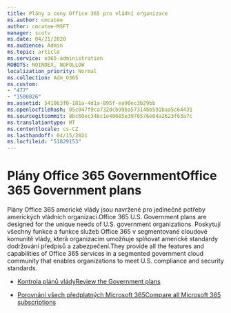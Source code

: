 ```yaml
---
title: Plány a ceny Office 365 pro vládní organizace
ms.author: cmcatee
author: cmcatee-MSFT
manager: scotv
ms.date: 04/21/2020
ms.audience: Admin
ms.topic: article
ms.service: o365-administration
ROBOTS: NOINDEX, NOFOLLOW
localization_priority: Normal
ms.collection: Adm_O365
ms.custom:
- "477"
- "1500026"
ms.assetid: 541063f0-181a-4d1a-895f-ea90ec3b29bb
ms.openlocfilehash: 05c047f9ca732dcb99ba57314bb591baa5c64431
ms.sourcegitcommit: 8bc60ec34bc1e40685e3976576e04a2623f63a7c
ms.translationtype: MT
ms.contentlocale: cs-CZ
ms.lasthandoff: 04/15/2021
ms.locfileid: "51829153"
---
```

# <a name="office-365-government-plans"></a><span data-ttu-id="343ba-102">Plány Office 365 Government</span><span class="sxs-lookup"><span data-stu-id="343ba-102">Office 365 Government plans</span></span>

<span data-ttu-id="343ba-103">Plány Office 365 americké vlády jsou navržené pro jedinečné potřeby amerických vládních organizací.</span><span class="sxs-lookup"><span data-stu-id="343ba-103">Office 365 U.S. Government plans are designed for the unique needs of U.S. government organizations.</span></span> <span data-ttu-id="343ba-104">Poskytují všechny funkce a funkce služeb Office 365 v segmentované cloudové komunitě vlády, která organizacím umožňuje splňovat americké standardy dodržování předpisů a zabezpečení.</span><span class="sxs-lookup"><span data-stu-id="343ba-104">They provide all the features and capabilities of Office 365 services in a segmented government cloud community that enables organizations to meet U.S. compliance and security standards.</span></span>
  
- [<span data-ttu-id="343ba-105">Kontrola plánů vlády</span><span class="sxs-lookup"><span data-stu-id="343ba-105">Review the Government plans</span></span>](https://products.office.com/government/compare-office-365-government-plans)

- [<span data-ttu-id="343ba-106">Porovnání všech předplatných Microsoft 365</span><span class="sxs-lookup"><span data-stu-id="343ba-106">Compare all Microsoft 365 subscriptions</span></span>](https://products.office.com/business/compare-more-office-365-for-business-plans)